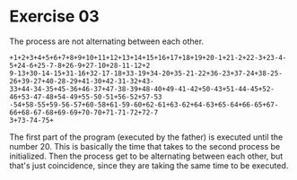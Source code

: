 # Exercise 03 

The process are not alternating between each other.  

```
+1+2+3+4+5+6+7+8+9+10+11+12+13+14+15+16+17+18+19+20-1+21-2+22-3+23-4-5+24-6+25-7-8+26-9+27-10+28-11-12+2
9-13+30-14-15+31-16+32-17-18+33-19+34-20+35-21-22+36-23+37-24+38-25-26+39-27+40-28-29+41-30+42-31-32+43-
33+44-34-35+45-36+46-37+47-38-39+48-40+49-41-42+50-43+51-44-45+52-46+53-47-48+54-49+55-50-51+56-52+57-53
-54+58-55+59-56-57+60-58+61-59-60+62-61+63-62+64-63+65-64+66-65+67-66+68-67-68+69-69+70-70+71-71-72+72-7
3+73-74-75+
```

The first part of the program (executed by the father) is executed until the number 20. This is basically the time that takes to the second process be initialized. Then the process get to be alternating between each other, but that's just coincidence, since they are taking the same time to be executed.  